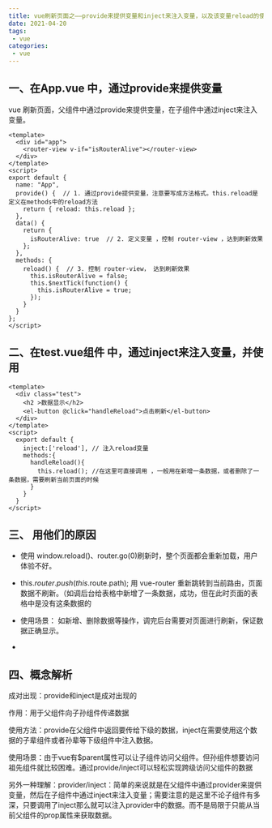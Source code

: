 ```yaml
---
title: vue刷新页面之——provide来提供变量和inject来注入变量，以及该变量reload的使用
date: 2021-04-20
tags:
 - vue
categories: 
 - vue
---
```


## 一、在App.vue 中，通过provide来提供变量

vue 刷新页面，父组件中通过provide来提供变量，在子组件中通过inject来注入变量。


```
<template>
  <div id="app">
    <router-view v-if="isRouterAlive"></router-view>
  </div>
</template>
<script>
export default {
  name: "App",
  provide() {  // 1. 通过provide提供变量，注意要写成方法格式。this.reload是定义在methods中的reload方法
    return { reload: this.reload };
  },
  data() {
    return {
      isRouterAlive: true  // 2. 定义变量 ，控制 router-view ，达到刷新效果
    };
  },
  methods: {
    reload() {  // 3. 控制 router-view， 达到刷新效果
      this.isRouterAlive = false;
      this.$nextTick(function() {
        this.isRouterAlive = true;
      });
    }
  }
};
</script>

```
## 二、在test.vue组件 中，通过inject来注入变量，并使用


```
<template>
  <div class="test">
    <h2 >数据显示</h2>
    <el-button @click="handleReload">点击刷新</el-button>
  </div>
</template>
<script>
  export default {
    inject:['reload'], // 注入reload变量
    methods:{
      handleReload(){
        this.reload(); //在这里可直接调用 ，一般用在新增一条数据，或者删除了一条数据，需要刷新当前页面的时候
      }
    }
  }
</script>

```
## 三、 用他们的原因

- 使用 window.reload()、router.go(0)刷新时，整个页面都会重新加载，用户体验不好。

- this.$router.push(this.$route.path); 用 vue-router 重新跳转到当前路由，页面数据不刷新。（如调后台给表格中新增了一条数据，成功，但在此时页面的表格中是没有这条数据的


- 使用场景： 如新增、删除数据等操作，调完后台需要对页面进行刷新，保证数据正确显示。
- 

## 四、概念解析

成对出现：provide和inject是成对出现的

作用：用于父组件向子孙组件传递数据

使用方法：provide在父组件中返回要传给下级的数据，inject在需要使用这个数据的子辈组件或者孙辈等下级组件中注入数据。

使用场景：由于vue有$parent属性可以让子组件访问父组件。但孙组件想要访问祖先组件就比较困难。通过provide/inject可以轻松实现跨级访问父组件的数据

另外一种理解：provider/inject：简单的来说就是在父组件中通过provider来提供变量，然后在子组件中通过inject来注入变量；需要注意的是这里不论子组件有多深，只要调用了inject那么就可以注入provider中的数据。而不是局限于只能从当前父组件的prop属性来获取数据。
